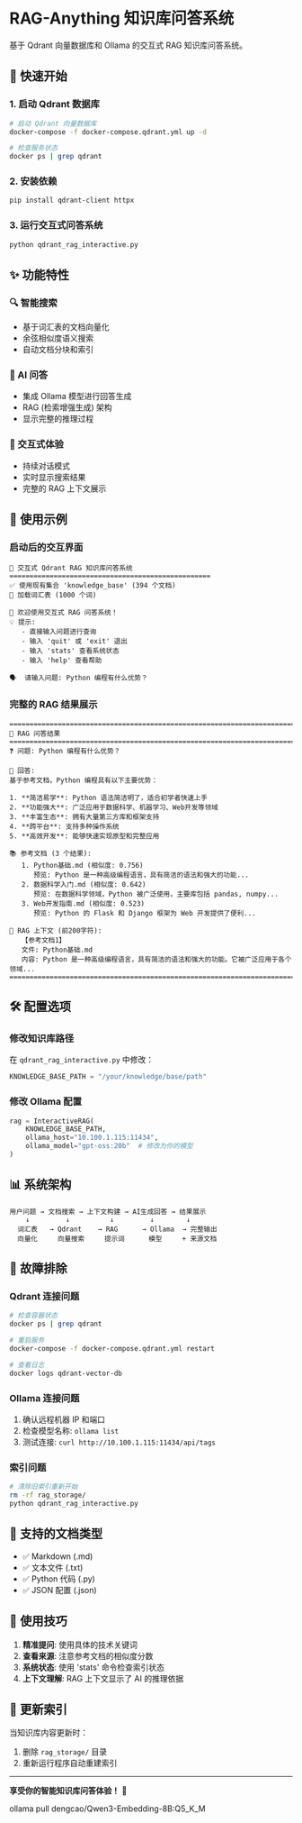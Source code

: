 # RAG-Anything 知识库问答系统

基于 Qdrant 向量数据库和 Ollama 的交互式 RAG 知识库问答系统。

## 🚀 快速开始

### 1. 启动 Qdrant 数据库

```bash
# 启动 Qdrant 向量数据库
docker-compose -f docker-compose.qdrant.yml up -d

# 检查服务状态
docker ps | grep qdrant
```

### 2. 安装依赖

```bash
pip install qdrant-client httpx
```

### 3. 运行交互式问答系统

```bash
python qdrant_rag_interactive.py
```

## ✨ 功能特性

### 🔍 智能搜索
- 基于词汇表的文档向量化
- 余弦相似度语义搜索
- 自动文档分块和索引

### 🤖 AI 问答
- 集成 Ollama 模型进行回答生成
- RAG (检索增强生成) 架构
- 显示完整的推理过程

### 💬 交互式体验
- 持续对话模式
- 实时显示搜索结果
- 完整的 RAG 上下文展示

## 🎯 使用示例

### 启动后的交互界面

```
🚀 交互式 Qdrant RAG 知识库问答系统
==================================================
✅ 使用现有集合 'knowledge_base' (394 个文档)
📖 加载词汇表 (1000 个词)

🎉 欢迎使用交互式 RAG 问答系统！
💡 提示:
   - 直接输入问题进行查询
   - 输入 'quit' 或 'exit' 退出
   - 输入 'stats' 查看系统状态
   - 输入 'help' 查看帮助

🗣️  请输入问题: Python 编程有什么优势？
```

### 完整的 RAG 结果展示

```
================================================================================
🎯 RAG 问答结果
================================================================================
❓ 问题: Python 编程有什么优势？

🤖 回答:
基于参考文档，Python 编程具有以下主要优势：

1. **简洁易学**: Python 语法简洁明了，适合初学者快速上手
2. **功能强大**: 广泛应用于数据科学、机器学习、Web开发等领域
3. **丰富生态**: 拥有大量第三方库和框架支持
4. **跨平台**: 支持多种操作系统
5. **高效开发**: 能够快速实现原型和完整应用

📚 参考文档 (3 个结果):
   1. Python基础.md (相似度: 0.756)
      预览: Python 是一种高级编程语言，具有简洁的语法和强大的功能...
   2. 数据科学入门.md (相似度: 0.642) 
      预览: 在数据科学领域，Python 被广泛使用，主要库包括 pandas, numpy...
   3. Web开发指南.md (相似度: 0.523)
      预览: Python 的 Flask 和 Django 框架为 Web 开发提供了便利...

📝 RAG 上下文 (前200字符):
   【参考文档1】
   文件: Python基础.md
   内容: Python 是一种高级编程语言，具有简洁的语法和强大的功能。它被广泛应用于各个领域...
================================================================================
```

## 🛠️ 配置选项

### 修改知识库路径

在 `qdrant_rag_interactive.py` 中修改：

```python
KNOWLEDGE_BASE_PATH = "/your/knowledge/base/path"
```

### 修改 Ollama 配置

```python
rag = InteractiveRAG(
    KNOWLEDGE_BASE_PATH,
    ollama_host="10.100.1.115:11434",
    ollama_model="gpt-oss:20b"  # 修改为你的模型
)
```

## 📊 系统架构

```
用户问题 → 文档搜索 → 上下文构建 → AI生成回答 → 结果展示
    ↓         ↓          ↓         ↓        ↓
  词汇表   → Qdrant    → RAG      → Ollama  → 完整输出
  向量化     向量搜索     提示词      模型     + 来源文档
```

## 🔧 故障排除

### Qdrant 连接问题
```bash
# 检查容器状态
docker ps | grep qdrant

# 重启服务
docker-compose -f docker-compose.qdrant.yml restart

# 查看日志
docker logs qdrant-vector-db
```

### Ollama 连接问题
1. 确认远程机器 IP 和端口
2. 检查模型名称: `ollama list`
3. 测试连接: `curl http://10.100.1.115:11434/api/tags`

### 索引问题
```bash
# 清除旧索引重新开始
rm -rf rag_storage/
python qdrant_rag_interactive.py
```

## 📝 支持的文档类型

- ✅ Markdown (.md)
- ✅ 文本文件 (.txt) 
- ✅ Python 代码 (.py)
- ✅ JSON 配置 (.json)

## 🎉 使用技巧

1. **精准提问**: 使用具体的技术关键词
2. **查看来源**: 注意参考文档的相似度分数
3. **系统状态**: 使用 'stats' 命令检查索引状态
4. **上下文理解**: RAG 上下文显示了 AI 的推理依据

## 🔄 更新索引

当知识库内容更新时：
1. 删除 `rag_storage/` 目录
2. 重新运行程序自动重建索引

---

**享受你的智能知识库问答体验！** 🎯


ollama pull dengcao/Qwen3-Embedding-8B:Q5_K_M
